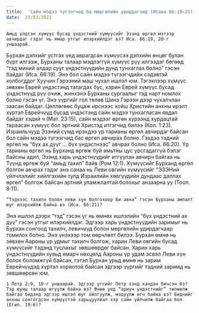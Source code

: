 ```yaml
---
title:  'Сайн мэдээ түгээгчид ба мөргөлийн удирдагчид (Исаиа 66:19–21)'
date:  23/03/2021
---
```


`Амьд үлдсэн хүмүүс бусад үндэстний хүмүүсийг Эзэнд өргөл мэтээр авчирдаг гэдэг нь ямар утгыг илэрхийлдэг вэ? Иса. 66:19, 20-г уншаарай.`

Бурхан дэлхийг устгах үед аврагдсан хүмүүсээ дэлхийн өнцөг булан бүрт илгээж, Бурханы талаар мэдлэггүй хүмүүс рүү илгээдэг бөгөөд “тэд миний алдар сууг үндэстнүүдийн дунд тунхаглах болно” гэсэн байдаг (Иса. 66:19). Энэ бол сайн мэдээ түгээгчдийн сэдэвтэй холбогддог Хуучин Гэрээний маш чухал ишлэл юм. Тэгэхлээр хүмүүс зөвхөн Еврей үндэстэнд татагдах бус, харин Еврей хүмүүс бусад үндэстнүүд рүү очиж, жинхэнэ Бурханы сургаалыг тэд нарт номлох болно гэсэн үг. Энэ үүргийг гол төлөв Шинэ Гэрээн дээр чухалчлан заасан байдаг. Цөллөгөөс буцаж ирснээс хойш Христийн анхны ирэлт хүртэл Еврейчүүд бусад үндэстэнд сайн мэдээ тунхагласан явдал байдаг хэдий ч (Мат. 23:15), сайн мэдээг өргөн хүрээнд хурдацтай тараасан хүмүүс бол эртний Христэд итгэгчид билээ (Кол. 1:23). Израильчууд Эзэний сүмд ирэхдээ үр тарианы өргөл авчирдаг байсан бол сайн мэдээ түгээгчид  бас өргөл авчирах болно. Гэхдээ тэдний өргөл нь “бүх ах дүүг ... бүх үндэстнээс” авчрах болно (Иса. 66:20). Үр тарианы өргөл нь Бурханд өргөж буй амьтны цус урсгадаггүй бэлэг байсны адил, Эзэнд харь үндэстнүүдийг итгүүлэн авчирч байгаа нь Түүнд өргөж буй “амьд тахил” байв (Ром 12:1). Хүмүүсийг Бурханд  өргөл болгон авчрах гэдэг энэ санаа нь Леви овгийн хүмүүсийг “ЭЗЭНий  үйлчлэлийг хийлгэхийн тулд Израилийн хөвгүүдийн дундаас даллах өргөл” болгож байсан эртний уламжлалтай болохыг анзаарна уу (Тоол. 8:11).

`“Тэднээс тахилч болон леви хүн болгохоор Би авна” гэсэн Бурханы амлалт юуг илэрхийлж байна вэ (Иса. 66:21)?`

Энэ ишлэл дээрх “тэд” гэсэн үг нь өмнөх ишлэлийн “бүх үндэстний ах дүү” гэсэн утгыг илэрхийлдэг. Эдгээр харь үндэстнүүдийн заримыг нь Бурхан сонгоод тахилч, левичүүд болон мөргөлийн удирдагчаар томилох болно. Энэ үнэхээр том өөрчлөлт билээ. Бурхан өмнө нь зөвхөн Аароны үр удмыг тахилч болгож, харин Леви овгийн бусад хүмүүсийг тэдэнд туслахыг зөвшөөрдөг байсан. Харин харь үндэстнүүдийн хувьд ямарч нөхцөлд Аароны үр удам эсвэл Леви хүн болох боломжгүй байсан, гэтэл Бурхан урьд өмнө нь зарим Еврейчүүдэд хүртэл хориотой байсан эдгээр үүргийг тэдний заримд нь зөвшөөрсөн юм.

`1 Петр 2:9, 10-г уншаарай. Эдгээр үгсийг Петр хэнд хандан бичсэн бэ? Тэр юуны талаар өгүүлж байна вэ? Өнөө үед “ариун үндэстнийг” төлөөлж байгаа бидэнд эдгээр ишлэл юуг ойлгуулж, мэдүүлж өгч байна вэ? Биднийг анхны сонгогдсон хүмүүстэй харьцуулвал хэр сайн үйлчилж байгаа бол (Егип. 19:6)?`